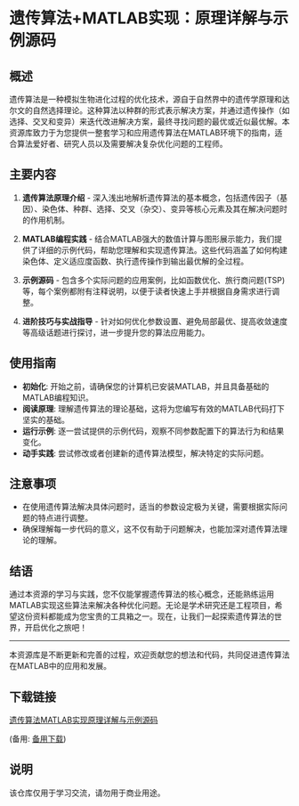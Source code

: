 # 遗传算法+MATLAB实现：原理详解与示例源码

## 概述

遗传算法是一种模拟生物进化过程的优化技术，源自于自然界中的遗传学原理和达尔文的自然选择理论。这种算法以种群的形式表示解决方案，并通过遗传操作（如选择、交叉和变异）来迭代改进解决方案，最终寻找问题的最优或近似最优解。本资源库致力于为您提供一整套学习和应用遗传算法在MATLAB环境下的指南，适合算法爱好者、研究人员以及需要解决复杂优化问题的工程师。

## 主要内容

1. **遗传算法原理介绍** - 深入浅出地解析遗传算法的基本概念，包括遗传因子（基因）、染色体、种群、选择、交叉（杂交）、变异等核心元素及其在解决问题时的作用机制。
   
2. **MATLAB编程实践** - 结合MATLAB强大的数值计算与图形展示能力，我们提供了详细的示例代码，帮助您理解和实现遗传算法。这些代码涵盖了如何构建染色体、定义适应度函数、执行遗传操作到输出最优解的全过程。

3. **示例源码** - 包含多个实际问题的应用案例，比如函数优化、旅行商问题(TSP)等，每个案例都附有注释说明，以便于读者快速上手并根据自身需求进行调整。

4. **进阶技巧与实战指导** - 针对如何优化参数设置、避免局部最优、提高收敛速度等高级话题进行探讨，进一步提升您的算法应用能力。

## 使用指南

- **初始化**: 开始之前，请确保您的计算机已安装MATLAB，并且具备基础的MATLAB编程知识。
- **阅读原理**: 理解遗传算法的理论基础，这将为您编写有效的MATLAB代码打下坚实的基础。
- **运行示例**: 逐一尝试提供的示例代码，观察不同参数配置下的算法行为和结果变化。
- **动手实践**: 尝试修改或者创建新的遗传算法模型，解决特定的实际问题。

## 注意事项

- 在使用遗传算法解决具体问题时，适当的参数设定极为关键，需要根据实际问题的特点进行调整。
- 确保理解每一步代码的意义，这不仅有助于问题解决，也能加深对遗传算法理论的理解。

## 结语

通过本资源的学习与实践，您不仅能掌握遗传算法的核心概念，还能熟练运用MATLAB实现这些算法来解决各种优化问题。无论是学术研究还是工程项目，希望这份资料都能成为您宝贵的工具箱之一。现在，让我们一起探索遗传算法的世界，开启优化之旅吧！

---

本资源库是不断更新和完善的过程，欢迎贡献您的想法和代码，共同促进遗传算法在MATLAB中的应用和发展。

## 下载链接
[遗传算法MATLAB实现原理详解与示例源码]() 

(备用: [备用下载](https://pan.baidu.com/s/1NoRo4Af70Pi3zL8-5vT6aw?pwd=1234))

## 说明

该仓库仅用于学习交流，请勿用于商业用途。
